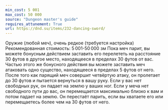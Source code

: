 ```yaml
---
min_cost: 5 001
max_cost: 50 000
source: "Dungeon master's guide"
requires_attunement: True
url: https://dnd.su/items/232-dancing-sword/
---
```


Оружие (любой меч), очень редкое (требуется настройка)
Рекомендованная стоимость: 5 001-50 000 зм
Пока меч парит, вы можете бонусным действием заставить его перелететь на расстояние 30 футов в другое место, находящееся в пределах 30 футов от вас. Частью этого же бонусного действия вы можете заставить меч атаковать одно существо, находящееся в пределах 5 футов от него.
После того как парящий меч совершит четвёртую атаку, он пролетает до 30 футов и пытается вернуться в вашу руку. Если у вас нет свободных рук, он падает на землю у ваших ног. Если у меча нет свободного пути до вас, он перемещается максимально близко к вам и потом падает на землю. Он перестаёт парить, если вы хватаете его или перемещаетесь более чем на 30 футов от него.